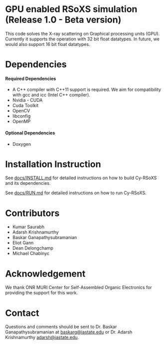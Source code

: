 GPU enabled RSoXS simulation (Release 1.0 - Beta version)
====================================
This code solves the X-ray scattering on Graphical processing units (GPU).
Currently it supports the operation with 32 bit float datatypes.
In future, we would also support 16 bit float datatypes.



Dependencies
=============
#### Required Dependencies
* A C++ compiler with C++11 support is required. We aim for compatibility with gcc and icc (Intel C++ compiler).
* Nvidia - CUDA
* Cuda Toolkit
* OpenCV
* libconfig
* OpenMP

#### Optional Dependencies
* Doxygen

Installation Instruction
========================
See [docs/INSTALL.md](docs/INSTALL.md) for detailed instructions on how to build Cy-RSoXS and its dependencies.

See [docs/RUN.md](docs/RUN.md) for detailed instructions on how to run Cy-RSoXS.


Contributors
============
* Kumar Saurabh
* Adarsh Krishnamurthy
* Baskar Ganapathysubramanian
* Eliot Gann
* Dean Delongchamp
* Michael Chabinyc

Acknowledgement
===============
We thank ONR MURI Center for Self-Assembled Organic Electronics for providing the support for this work.

Contact
=======
Questions and comments should be sent to Dr. Baskar Ganapathysubramanian at [baskarg@iastate.edu](mailto:baskarg@iastate.edu) or Dr.  Adarsh Krishnamurthy [adarsh@iastate.edu](mailto:adarsh@iastate.edu).
